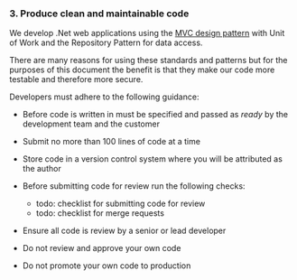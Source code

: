 ### 3. Produce clean and maintainable code

We develop .Net web applications using the [MVC design pattern](https://dotnet.microsoft.com/apps/aspnet/mvc) with Unit of Work and the Repository Pattern for data access.

There are many reasons for using these standards and patterns but for the purposes of this document the benefit is that they make our code more testable and therefore more secure.

Developers must adhere to the following guidance:

- Before code is written in must be specified and passed as *ready* by the development team and the customer

- Submit no more than 100 lines of code at a time

- Store code in a version control system where you will be attributed as the author

- Before submitting code for review run the following checks:

  - todo: checklist for submitting code for review
  - todo: checklist for merge requests

- Ensure all code is review by a senior or lead developer

- Do not review and approve your own code

- Do not promote your own code to production
